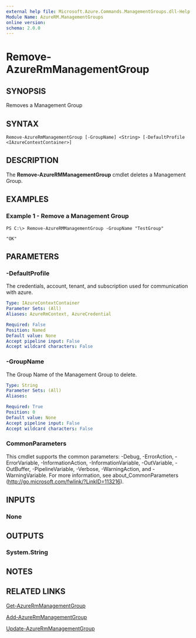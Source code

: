 ```yaml
---
external help file: Microsoft.Azure.Commands.ManagementGroups.dll-Help.xml
Module Name: AzureRM.ManagementGroups
online version: 
schema: 2.0.0
---
```


# Remove-AzureRmManagementGroup

## SYNOPSIS
Removes a Management Group

## SYNTAX

```
Remove-AzureRmManagementGroup [-GroupName] <String> [-DefaultProfile <IAzureContextContainer>]
```

## DESCRIPTION
The **Remove-AzureRMManagementGroup** cmdlet deletes a Management Group.

## EXAMPLES

### Example 1 - Remove a Management Group
``` 
PS C:\> Remove-AzureRMManagementGroup -GroupName "TestGroup"

"OK"

```


## PARAMETERS

### -DefaultProfile
The credentials, account, tenant, and subscription used for communication with azure.

```yaml
Type: IAzureContextContainer
Parameter Sets: (All)
Aliases: AzureRmContext, AzureCredential

Required: False
Position: Named
Default value: None
Accept pipeline input: False
Accept wildcard characters: False
```

### -GroupName
The Group Name of the Management Group to delete.

```yaml
Type: String
Parameter Sets: (All)
Aliases: 

Required: True
Position: 0
Default value: None
Accept pipeline input: False
Accept wildcard characters: False
```

### CommonParameters
This cmdlet supports the common parameters: -Debug, -ErrorAction, -ErrorVariable, -InformationAction, -InformationVariable, -OutVariable, -OutBuffer, -PipelineVariable, -Verbose, -WarningAction, and -WarningVariable. For more information, see about_CommonParameters (http://go.microsoft.com/fwlink/?LinkID=113216).


## INPUTS

### None


## OUTPUTS

### System.String


## NOTES

## RELATED LINKS

[Get-AzureRmManagementGroup](./Get-AzureRmManagementGroup.md)

[Add-AzureRmManagementGroup](./Add-AzureRmManagementGroup.md)

[Update-AzureRmManagementGroup](./Update-AzureRmManagementGroup.md)

